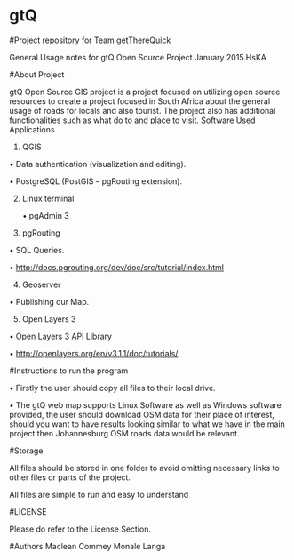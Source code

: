 # gtQ

#Project repository for Team getThereQuick

General Usage notes for gtQ Open Source Project January 2015.HsKA

#About Project

gtQ Open Source GIS project is a project focused on utilizing open source resources to create a project  focused in South Africa about the general usage of roads for locals and also tourist. The project also has additional functionalities such as what do to and place to visit.
Software Used
Applications

1.	QGIS
	
  •	Data authentication (visualization and editing).

  •	PostgreSQL (PostGIS – pgRouting extension).

2.	Linux terminal

	  •	pgAdmin 3

3.	pgRouting
	
   • SQL Queries.

   • http://docs.pgrouting.org/dev/doc/src/tutorial/index.html

4.	Geoserver
	
  •	Publishing our Map.

5.	Open Layers 3
	
  •	Open Layers 3 API Library

  •	http://openlayers.org/en/v3.1.1/doc/tutorials/

#Instructions to run the program

  •	Firstly the user should copy all files to their local drive.

  •	The gtQ web map supports Linux Software as well as Windows software provided, the user should download OSM data for   their place of interest, should you want to have results looking similar to what we have in the main project then     Johannesburg OSM roads data would be relevant.

#Storage

  All files should be stored in one folder to avoid omitting necessary links to other files or parts of the project.

  All files are simple to run and easy to understand

#LICENSE

Please do refer to the License Section.

#Authors
Maclean Commey
Monale Langa
